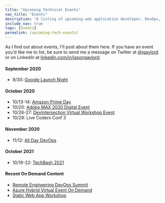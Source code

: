 ```yaml
---
title: "Upcoming Technical Events"
nav_title: "Events"
description: "A listing of upcoming web application developer, DevOps, and other technical events."
include_nav: true
tags: [events]
permalink: /upcoming-tech-events/
---
```


As I find out about events, I'll post about them here. If you have an event you'd like me to list, be sure to send me a message on Twitter at [@jgaylord](http://jasong.us/eUDX9v) or on LinkedIn at [linkedin.com/in/jasongaylord](http://jasong.us/linkedin).

#### September 2020
- 9/30: [Google Launch Night](https://jasong.us/2S5VXUk)

#### October 2020
- 10/13-14: [Amazon Prime Day](https://www.amazon.com/primeday/ref=as_li_ss_tl?pf_rd_r=7J3Z2BH48AN4J63019PZ&pf_rd_p=8d8ba285-d712-4d2f-b671-dd7badc6efff&linkCode=ll2&tag=jasongaylor01-20&linkId=c234894900d60c727ea4ad95e180afd3&language=en_US)
- 10/20: [Adobe MAX 2020 Digital Event](https://jasong.us/3kTtoa0)
- 10/26-27: [DevIntersection Virtual Workshop Event](https://jasong.us/31pTjOF)
- 10/29: Live Coders Conf 3

#### November 2020
- 11/12: [All Day DevOps](https://jasong.us/2HaQKsd)

#### October 2021
- 10/19-22: [TechBash 2021](https://jasong.us/37lAkGe)

#### Recent On Demand Content
- [Remote Engineering DevOps Summit](https://jasong.us/3bTNI6P)
- [Azure Hybrid Virtual Event On Demand](https://jasong.us/3g9Uhmo)
- [Static Web App Workshop](https://jasong.us/3f7QBkz)